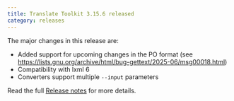 ```yaml
---
title: Translate Toolkit 3.15.6 released
category: releases
---
```


The major changes in this release are:

- Added support for upcoming changes in the PO format (see https://lists.gnu.org/archive/html/bug-gettext/2025-06/msg00018.html)
- Compatibility with lxml 6
- Converters support multiple `--input` parameters

Read the full [Release notes](https://docs.translatehouse.org/projects/translate-toolkit/en/latest/releases/3.15.6.html) for more details.

